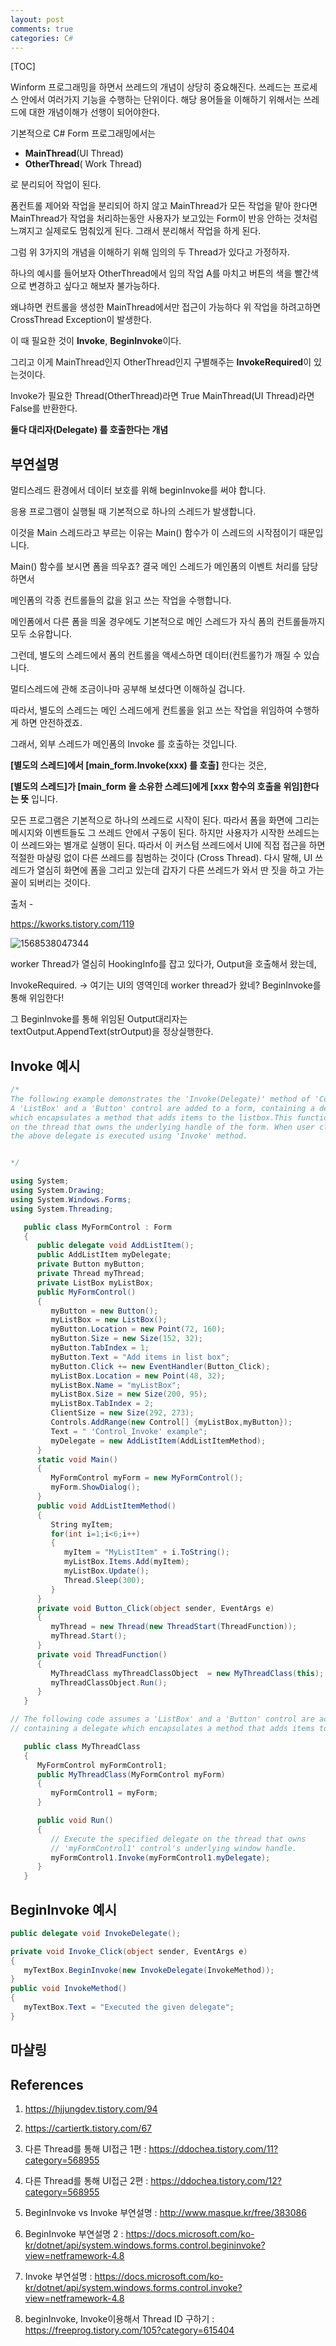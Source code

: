 ```yaml
---
layout: post
comments: true
categories: C#
---
```


[TOC]

Winform 프로그래밍을 하면서 쓰레드의 개념이 상당히 중요해진다. 쓰레드는 프로세스 안에서 여러가지 기능을 수행하는 단위이다. 해당 용어들을 이해하기 위해서는 쓰레드에 대한 개념이해가 선행이 되어야한다.<br>

기본적으로 C# Form 프로그래밍에서는 

- **MainThread**(UI Thread) 
- **OtherThread**( Work Thread)

로 분리되어 작업이 된다.

폼컨트롤 제어와 작업을 분리되어 하지 않고 MainThread가 모든 작업을 맡아 한다면 MainThread가 작업을 처리하는동안 사용자가 보고있는 Form이 반응 안하는 것처럼 느껴지고 실제로도 멈춰있게 된다. 그래서 분리해서 작업을 하게 된다.

그럼 위 3가지의 개념을 이해하기 위해 임의의 두 Thread가 있다고 가정하자.

하나의 예시를 들어보자 OtherThread에서 임의 작업 A를 마치고 버튼의 색을 빨간색으로 변경하고 싶다고 해보자 불가능하다.

왜냐하면 컨트롤을 생성한 MainThread에서만 접근이 가능하다 위 작업을 하려고하면 CrossThread Exception이 발생한다.

이 때 필요한 것이 **Invoke**, **BeginInvoke**이다.

그리고 이게 MainThread인지 OtherThread인지 구별해주는 **InvokeRequired**이 있는것이다.

Invoke가 필요한 Thread(OtherThread)라면 True MainThread(UI Thread)라면 False를 반환한다.

**둘다 대리자(Delegate) 를 호출한다는 개념**

## **부연설명**

멀티스레드 환경에서 데이터 보호를 위해 beginInvoke를 써야 합니다.



응용 프로그램이 실행될 때 기본적으로 하나의 스레드가 발생합니다. 

이것을 Main 스레드라고 부르는 이유는 Main() 함수가 이 스레드의 시작점이기 때문입니다.

Main() 함수를 보시면 폼을 띄우죠? 결국 메인 스레드가 메인폼의 이벤트 처리를 담당하면서 

메인폼의 각종 컨트롤들의 값을 읽고 쓰는 작업을 수행합니다.



메인폼에서 다른 폼을 띄울 경우에도 기본적으로 메인 스레드가 자식 폼의 컨트롤들까지 모두 소유합니다. 

그런데, 별도의 스레드에서 폼의 컨트롤을 액세스하면 데이터(컨트롤?)가 깨질 수 있습니다. 

멀티스레드에 관해 조금이나마 공부해 보셨다면 이해하실 겁니다.



따라서, 별도의 스레드는 메인 스레드에게 컨트롤을 읽고 쓰는 작업을 위임하여 수행하게 하면 안전하겠죠.

그래서, 외부 스레드가 메인폼의 Invoke 를 호출하는 것입니다. 

**[별도의 스레드]에서 [main_form.Invoke(xxx) 를 호출]** 한다는 것은, 

**[별도의 스레드]가 [main_form 을 소유한 스레드]에게 [xxx 함수의 호출을 위임]한다는 뜻** 입니다.



모든 프로그램은 기본적으로 하나의 쓰레드로 시작이 된다. 따라서 폼을 화면에 그리는 메시지와 이벤트들도 그 쓰레드 안에서 구동이 된다. 하지만 사용자가 시작한 쓰레드는 이 쓰레드와는 별개로 실행이 된다. 따라서 이 커스텀 쓰레드에서 UI에 직접 접근을 하면 적절한 마샬링 없이 다른 쓰레드를 침범하는 것이다 (Cross Thread). 다시 말해, UI 쓰레드가 열심히 화면에 폼을 그리고 있는데 갑자기 다른 쓰레드가 와서 딴 짓을 하고 가는 꼴이 되버리는 것이다.

출처 - 

https://kworks.tistory.com/119

![1568538047344](C:\Users\jklh0\AppData\Roaming\Typora\typora-user-images\1568538047344.png)

worker Thread가 열심히 HookingInfo를 잡고 있다가, Output을 호출해서 왔는데, 

InvokeRequired. -> 여기는 UI의 영역인데 worker thread가 왔네? BeginInvoke를 통해 위임한다!

그 BeginInvoke를 통해 위임된 Output대리자는 textOutput.AppendText(strOutput)을 정상실행한다.



## **Invoke 예시**

```C#
/*
The following example demonstrates the 'Invoke(Delegate)' method of 'Control class.
A 'ListBox' and a 'Button' control are added to a form, containing a delegate
which encapsulates a method that adds items to the listbox.This function is executed
on the thread that owns the underlying handle of the form. When user clicks on button
the above delegate is executed using 'Invoke' method.


*/

using System;
using System.Drawing;
using System.Windows.Forms;
using System.Threading;

   public class MyFormControl : Form
   {
      public delegate void AddListItem();
      public AddListItem myDelegate;
      private Button myButton;
      private Thread myThread;
      private ListBox myListBox;
      public MyFormControl()
      {
         myButton = new Button();
         myListBox = new ListBox();
         myButton.Location = new Point(72, 160);
         myButton.Size = new Size(152, 32);
         myButton.TabIndex = 1;
         myButton.Text = "Add items in list box";
         myButton.Click += new EventHandler(Button_Click);
         myListBox.Location = new Point(48, 32);
         myListBox.Name = "myListBox";
         myListBox.Size = new Size(200, 95);
         myListBox.TabIndex = 2;
         ClientSize = new Size(292, 273);
         Controls.AddRange(new Control[] {myListBox,myButton});
         Text = " 'Control_Invoke' example";
         myDelegate = new AddListItem(AddListItemMethod);
      }
      static void Main()
      {
         MyFormControl myForm = new MyFormControl();
         myForm.ShowDialog();
      }
      public void AddListItemMethod()
      {
         String myItem;
         for(int i=1;i<6;i++)
         {
            myItem = "MyListItem" + i.ToString();
            myListBox.Items.Add(myItem);
            myListBox.Update();
            Thread.Sleep(300);
         }
      }
      private void Button_Click(object sender, EventArgs e)
      {
         myThread = new Thread(new ThreadStart(ThreadFunction));
         myThread.Start();
      }
      private void ThreadFunction()
      {
         MyThreadClass myThreadClassObject  = new MyThreadClass(this);
         myThreadClassObject.Run();
      }
   }

// The following code assumes a 'ListBox' and a 'Button' control are added to a form, 
// containing a delegate which encapsulates a method that adds items to the listbox.

   public class MyThreadClass
   {
      MyFormControl myFormControl1;
      public MyThreadClass(MyFormControl myForm)
      {
         myFormControl1 = myForm;
      }

      public void Run()
      {
         // Execute the specified delegate on the thread that owns
         // 'myFormControl1' control's underlying window handle.
         myFormControl1.Invoke(myFormControl1.myDelegate);
      }
   }
```





## **BeginInvoke 예시**

```C#
public delegate void InvokeDelegate();

private void Invoke_Click(object sender, EventArgs e)
{
   myTextBox.BeginInvoke(new InvokeDelegate(InvokeMethod));
}
public void InvokeMethod()
{
   myTextBox.Text = "Executed the given delegate";
}
```





## 마샬링





## References 

1. https://hjjungdev.tistory.com/94 
2. https://cartiertk.tistory.com/67
3. 다른 Thread를 통해 UI접근 1편 : https://ddochea.tistory.com/11?category=568955
4. 다른 Thread를 통해 UI접근 2편 : https://ddochea.tistory.com/12?category=568955

4. BeginInvoke vs Invoke 부연설명 : http://www.masque.kr/free/383086

5. BeginInvoke 부연설명 2 : https://docs.microsoft.com/ko-kr/dotnet/api/system.windows.forms.control.begininvoke?view=netframework-4.8

6. Invoke 부연설명 : https://docs.microsoft.com/ko-kr/dotnet/api/system.windows.forms.control.invoke?view=netframework-4.8

7. beginInvoke, Invoke이용해서 Thread ID 구하기 : https://freeprog.tistory.com/105?category=615404
